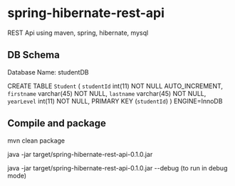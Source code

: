 # spring-hibernate-rest-api
REST Api using maven, spring, hibernate, mysql

DB Schema
---------
Database Name: studentDB

CREATE TABLE `Student` (
  `studentId` int(11) NOT NULL AUTO_INCREMENT,
  `firstname` varchar(45) NOT NULL,
  `lastname` varchar(45) NOT NULL,
  `yearLevel` int(11) NOT NULL,
  PRIMARY KEY (`studentId`)
) ENGINE=InnoDB


Compile and package
-------------------
mvn clean package

java -jar target/spring-hibernate-rest-api-0.1.0.jar

java -jar target/spring-hibernate-rest-api-0.1.0.jar --debug (to run in debug mode)

